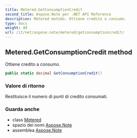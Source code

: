 ```yaml
---
title: Metered.GetConsumptionCredit
second_title: Aspose.Note per .NET API Reference
description: Metered metodo. Ottiene credito a consumo.
type: docs
weight: 40
url: /it/net/aspose.note/metered/getconsumptioncredit/
---
```

## Metered.GetConsumptionCredit method

Ottiene credito a consumo.

```csharp
public static decimal GetConsumptionCredit()
```

### Valore di ritorno

Restituisce il numero di punti di credito consumati.

### Guarda anche

* class [Metered](../)
* spazio dei nomi [Aspose.Note](../../metered/)
* assemblea [Aspose.Note](../../../)


